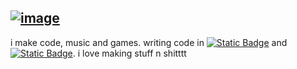 [![image](https://img.shields.io/badge/Socials-white?style=flat-square&labelColor=2f273c&logo=apple-music&logoColor=ffffff)](https://shyllis.github.io/shyllis/)
------
i make code, music and games. writing code in [![Static Badge](https://img.shields.io/badge/Haxe-white?style=flat-square&logo=haxe&logoColor=2f273c)](https://en.wikipedia.org/wiki/Haxe) and [![Static Badge](https://img.shields.io/badge/C++-white?style=flat-square&logo=cplusplus&logoColor=2f273c)](https://en.wikipedia.org/wiki/C%2B%2B). i love making stuff n shitttt
